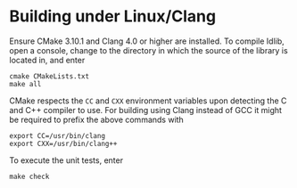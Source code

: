# Building under Linux/Clang

Ensure CMake 3.10.1 and Clang 4.0 or higher are installed.
To compile Idlib, open a console, change to the directory in which the source of the library is located in, and enter
```
cmake CMakeLists.txt
make all
```
CMake respects the `CC` and `CXX` environment variables upon detecting the C and C++ compiler to use.
For building using Clang instead of GCC it might be required to prefix the above commands with
```
export CC=/usr/bin/clang
export CXX=/usr/bin/clang++
```
To execute the unit tests, enter
```
make check
```
